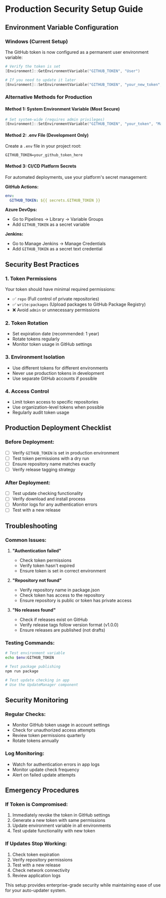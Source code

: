 # Production Security Setup Guide

## Environment Variable Configuration

### Windows (Current Setup)
The GitHub token is now configured as a permanent user environment variable:

```powershell
# Verify the token is set
[Environment]::GetEnvironmentVariable("GITHUB_TOKEN", "User")

# If you need to update it later
[Environment]::SetEnvironmentVariable("GITHUB_TOKEN", "your_new_token", "User")
```

### Alternative Methods for Production

#### Method 1: System Environment Variable (Most Secure)
```powershell
# Set system-wide (requires admin privileges)
[Environment]::SetEnvironmentVariable("GITHUB_TOKEN", "your_token", "Machine")
```

#### Method 2: .env File (Development Only)
Create a `.env` file in your project root:
```env
GITHUB_TOKEN=your_github_token_here
```

#### Method 3: CI/CD Platform Secrets
For automated deployments, use your platform's secret management:

**GitHub Actions:**
```yaml
env:
  GITHUB_TOKEN: ${{ secrets.GITHUB_TOKEN }}
```

**Azure DevOps:**
- Go to Pipelines → Library → Variable Groups
- Add `GITHUB_TOKEN` as a secret variable

**Jenkins:**
- Go to Manage Jenkins → Manage Credentials
- Add `GITHUB_TOKEN` as a secret text credential

## Security Best Practices

### 1. Token Permissions
Your token should have minimal required permissions:
- ✅ `repo` (Full control of private repositories)
- ✅ `write:packages` (Upload packages to GitHub Package Registry)
- ❌ Avoid `admin` or unnecessary permissions

### 2. Token Rotation
- Set expiration date (recommended: 1 year)
- Rotate tokens regularly
- Monitor token usage in GitHub settings

### 3. Environment Isolation
- Use different tokens for different environments
- Never use production tokens in development
- Use separate GitHub accounts if possible

### 4. Access Control
- Limit token access to specific repositories
- Use organization-level tokens when possible
- Regularly audit token usage

## Production Deployment Checklist

### Before Deployment:
- [ ] Verify `GITHUB_TOKEN` is set in production environment
- [ ] Test token permissions with a dry run
- [ ] Ensure repository name matches exactly
- [ ] Verify release tagging strategy

### After Deployment:
- [ ] Test update checking functionality
- [ ] Verify download and install process
- [ ] Monitor logs for any authentication errors
- [ ] Test with a new release

## Troubleshooting

### Common Issues:
1. **"Authentication failed"**
   - Check token permissions
   - Verify token hasn't expired
   - Ensure token is set in correct environment

2. **"Repository not found"**
   - Verify repository name in package.json
   - Check token has access to the repository
   - Ensure repository is public or token has private access

3. **"No releases found"**
   - Check if releases exist on GitHub
   - Verify release tags follow version format (v1.0.0)
   - Ensure releases are published (not drafts)

### Testing Commands:
```bash
# Test environment variable
echo $env:GITHUB_TOKEN

# Test package publishing
npm run package

# Test update checking in app
# Use the UpdateManager component
```

## Security Monitoring

### Regular Checks:
- Monitor GitHub token usage in account settings
- Check for unauthorized access attempts
- Review token permissions quarterly
- Rotate tokens annually

### Log Monitoring:
- Watch for authentication errors in app logs
- Monitor update check frequency
- Alert on failed update attempts

## Emergency Procedures

### If Token is Compromised:
1. Immediately revoke the token in GitHub settings
2. Generate a new token with same permissions
3. Update environment variable in all environments
4. Test update functionality with new token

### If Updates Stop Working:
1. Check token expiration
2. Verify repository permissions
3. Test with a new release
4. Check network connectivity
5. Review application logs

This setup provides enterprise-grade security while maintaining ease of use for your auto-updater system.
